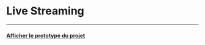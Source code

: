 # Live Streaming
------------------
#### [Afficher le prototype du projet]([https://lowkeyalways.github.io/Gmail_Project/](https://www.figma.com/proto/sUfYtGZkqbtYop9s8K2f7o/Page-d'Index?page-id=0%3A1&type=design&node-id=47-37&viewport=472%2C-1960%2C0.51&t=7zI7gkp2llkj2aTI-1&scaling=scale-down&starting-point-node-id=47%3A37&mode=design)https://www.figma.com/proto/sUfYtGZkqbtYop9s8K2f7o/Page-d'Index?page-id=0%3A1&type=design&node-id=47-37&viewport=472%2C-1960%2C0.51&t=7zI7gkp2llkj2aTI-1&scaling=scale-down&starting-point-node-id=47%3A37&mode=design)

